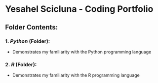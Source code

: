 # Yesahel Scicluna - Coding Portfolio

## Folder Contents:

### 1. _Python_ (Folder): 
- Demonstrates my familiarity with the Python programming language

### 2. _R_ (Folder):
- Demonstrates my familiarity with the R programming language